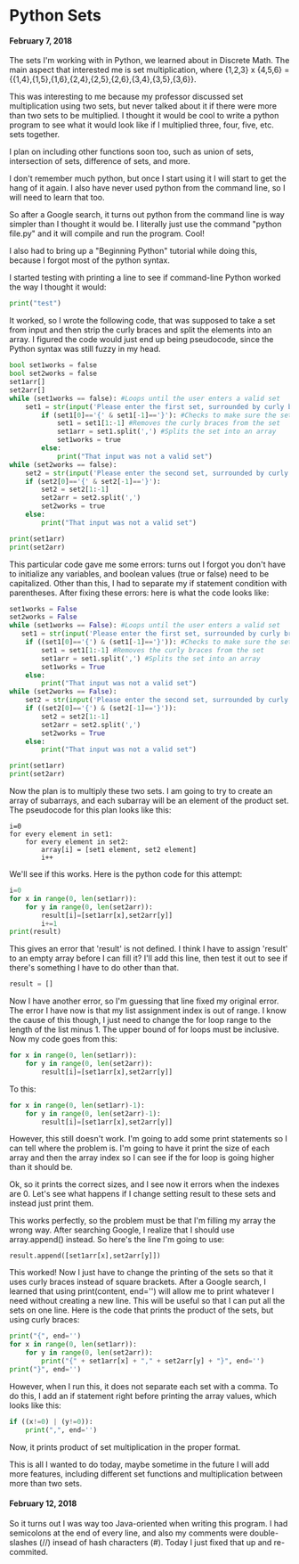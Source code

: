 # Python Sets

#### February 7, 2018

The sets I'm working with in Python, we learned about in Discrete Math. The main aspect that interested me is set multiplication, where {1,2,3} x {4,5,6} = {{1,4},{1,5},{1,6},{2,4},{2,5},{2,6},{3,4},{3,5},{3,6}}.

This was interesting to me because my professor discussed set multiplication using two sets, but never talked about it if there were more than two sets to be multiplied. I thought it would be cool to write a python program to see what it would look like if I multiplied three, four, five, etc. sets together.

I plan on including other functions soon too, such as union of sets, intersection of sets, difference of sets, and more.

I don't remember much python, but once I start using it I will start to get the hang of it again. I also have never used python from the command line, so I will need to learn that too.

So after a Google search, it turns out python from the command line is way simpler than I thought it would be. I literally just use the command "python file.py" and it will compile and run the program. Cool!

I also had to bring up a "Beginning Python" tutorial while doing this, because I forgot most of the python syntax.

I started testing with printing a line to see if command-line Python worked the way I thought it would:

```python
print("test")
```

It worked, so I wrote the following code, that was supposed to take a set from input and then strip the curly braces and split the elements into an array. I figured the code would just end up being pseudocode, since the Python syntax was still fuzzy in my head.

```python
bool set1works = false
bool set2works = false
set1arr[]
set2arr[]
while (set1works == false): #Loops until the user enters a valid set
    set1 = str(input('Please enter the first set, surrounded by curly braces and separated by commas: {1,2,3}'))
        if (set1[0]=='{' & set1[-1]=='}'): #Checks to make sure the set is valid
            set1 = set1[1:-1] #Removes the curly braces from the set
            set1arr = set1.split(',') #Splits the set into an array
            set1works = true
        else:
            print("That input was not a valid set")
while (set2works == false):
    set2 = str(input('Please enter the second set, surrounded by curly braces and separated by commas: {4,5,6}'))
    if (set2[0]=='{' & set2[-1]=='}'):
        set2 = set2[1:-1]
        set2arr = set2.split(',')
        set2works = true
    else:
        print("That input was not a valid set")

print(set1arr)
print(set2arr)
```

This particular code gave me some errors: turns out I forgot you don't have to initialize any variables, and boolean values (true or false) need to be capitalized. Other than this, I had to separate my if statement condition with parentheses. After fixing these errors: here is what the code looks like:

```python
set1works = False
set2works = False
while (set1works == False): #Loops until the user enters a valid set
   set1 = str(input('Please enter the first set, surrounded by curly braces and separated by commas: {1,2,3}'))
    if ((set1[0]=='{') & (set1[-1]=='}')): #Checks to make sure the set is valid
        set1 = set1[1:-1] #Removes the curly braces from the set
        set1arr = set1.split(',') #Splits the set into an array
        set1works = True
    else:
        print("That input was not a valid set")
while (set2works == False):
    set2 = str(input('Please enter the second set, surrounded by curly braces and separated by commas: {4,5,6}'))
    if ((set2[0]=='{') & (set2[-1]=='}')):
        set2 = set2[1:-1]
        set2arr = set2.split(',')
        set2works = True
    else:
        print("That input was not a valid set")

print(set1arr)
print(set2arr)
```

Now the plan is to multiply these two sets. I am going to try to create an array of subarrays, and each subarray will be an element of the product set. The pseudocode for this plan looks like this:

```
i=0
for every element in set1:
    for every element in set2:
        array[i] = [set1 element, set2 element]
        i++
```

We'll see if this works. Here is the python code for this attempt:

```python
i=0
for x in range(0, len(set1arr)):
    for y in range(0, len(set2arr)):
        result[i]=[set1arr[x],set2arr[y]]
        i+=1
print(result)
```

This gives an error that 'result' is not defined. I think I have to assign 'result' to an empty array before I can fill it? I'll add this line, then test it out to see if there's something I have to do other than that.

```python
result = []
```

Now I have another error, so I'm guessing that line fixed my original error. The error I have now is that my list assignment index is out of range. I know the cause of this though, I just need to change the for loop range to the length of the list minus 1. The upper bound of for loops must be inclusive. Now my code goes from this:

```python
for x in range(0, len(set1arr)):
    for y in range(0, len(set2arr)):
        result[i]=[set1arr[x],set2arr[y]]
```

To this:

```python
for x in range(0, len(set1arr)-1):
    for y in range(0, len(set2arr)-1):
        result[i]=[set1arr[x],set2arr[y]]
```

However, this still doesn't work. I'm going to add some print statements so I can tell where the problem is. I'm going to have it print the size of each array and then the array index so I can see if the for loop is going higher than it should be.

Ok, so it prints the correct sizes, and I see now it errors when the indexes are 0. Let's see what happens if I change setting result to these sets and instead just print them.

This works perfectly, so the problem must be that I'm filling my array the wrong way. After searching Google, I realize that I should use array.append() instead. So here's the line I'm going to use:

```
result.append([set1arr[x],set2arr[y]])
```

This worked! Now I just have to change the printing of the sets so that it uses curly braces instead of square brackets. After a Google search, I learned that using print(content, end='') will allow me to print whatever I need without creating a new line. This will be useful so that I can put all the sets on one line. Here is the code that prints the product of the sets, but using curly braces:

```python
print("{", end='')
for x in range(0, len(set1arr)):
    for y in range(0, len(set2arr)):
        print("{" + set1arr[x] + "," + set2arr[y] + "}", end='')
print("}", end='')
```

However, when I run this, it does not separate each set with a comma. To do this, I add an if statement right before printing the array values, which looks like this:

```python
if ((x!=0) | (y!=0)):
    print(",", end='')
```

Now, it prints product of set multiplication in the proper format.

This is all I wanted to do today, maybe sometime in the future I will add more features, including different set functions and multiplication between more than two sets.

#### February 12, 2018

So it turns out I was way too Java-oriented when writing this program. I had semicolons at the end of every line, and also my comments were double-slashes (//) insead of hash characters (#). Today I just fixed that up and re-commited.
